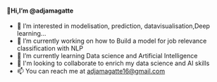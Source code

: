 #### 👋Hi,I’m @adjamagatte 

<!--
**adjamagatte/adjamagatte** is a ✨ _special_ ✨ repository because its `README.md` (this file) appears on your GitHub profile.

Here are some ideas to get you started:
- 🤔 I’m looking for help with ...
- 💬 Ask me about ...
- 😄 Pronouns: ...
- ⚡ Fun fact: ...
-->

- 👀 I’m interested in modelisation, prediction, datavisualisation,Deep learning...
- 🔭 I’m currently working on how to Build a model for job relevance classification with NLP
- 🌱 I’m currently learning Data science and Artificial Intelligence
- 👯 I'm looking to collaborate to enrich my data science and AI skills 
- 📫 You can reach me at adjamagatte16@gmail.com



